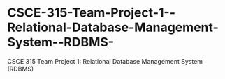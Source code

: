 CSCE-315-Team-Project-1--Relational-Database-Management-System--RDBMS-
======================================================================

CSCE 315 Team Project 1: Relational Database Management System (RDBMS)



